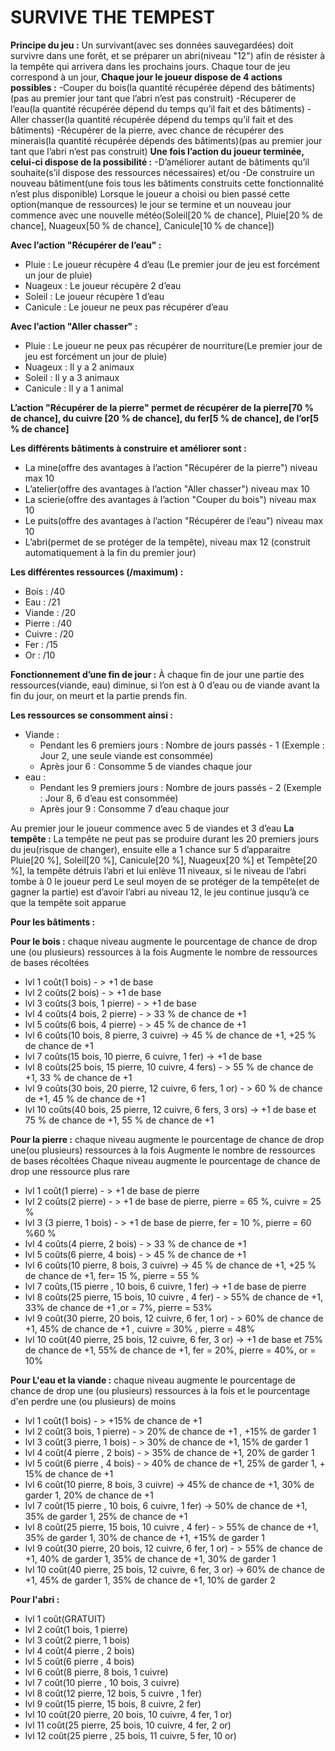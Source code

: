 SURVIVE THE TEMPEST
===================
**Principe du jeu :** Un survivant(avec ses données sauvegardées) doit survivre dans une forêt, et se préparer un abri(niveau "12") afin de résister à la tempête qui arrivera dans les
prochains jours.
Chaque tour de jeu correspond à un jour,
**Chaque jour le joueur dispose de 4 actions possibles :**
-Couper du bois(la quantité récupérée dépend des bâtiments)(pas au premier jour tant que l’abri n’est pas construit)
-Récuperer de l’eau(la quantité récupérée dépend du temps qu’il fait et des bâtiments)
-Aller chasser(la quantité récupérée dépend du temps qu’il fait et des bâtiments)
-Récupérer de la pierre, avec chance de récupérer des minerais(la quantité récupérée dépends des bâtiments)(pas au premier jour tant que l’abri n’est pas construit)
**Une fois l’action du joueur terminée, celui-ci dispose de la possibilité :**
-D’améliorer autant de bâtiments qu’il souhaite(s’il dispose des ressources nécessaires)
et/ou -De construire un nouveau bâtiment(une fois tous les bâtiments construits cette fonctionnalité n’est plus disponible)
Lorsque le joueur a choisi ou bien passé cette option(manque de ressources) le jour se termine
et un nouveau jour commence avec une nouvelle météo(Soleil[20 % de chance], Pluie[20 % de chance], Nuageux[50 % de chance], Canicule[10 % de chance])

**Avec l’action "Récupérer de l’eau" :**
- Pluie : Le joueur récupère 4 d’eau (Le premier jour de jeu est forcément un jour de pluie)
- Nuageux : Le joueur récupère 2 d’eau
- Soleil : Le joueur récupère 1 d’eau
- Canicule : Le joueur ne peux pas récupérer d’eau

**Avec l’action "Aller chasser" :**
- Pluie : Le joueur ne peux pas récupérer de nourriture(Le premier jour de jeu est forcément un jour de pluie)
- Nuageux : Il y a 2 animaux
- Soleil : Il y a 3 animaux
- Canicule : Il y a 1 animal

**L’action "Récupérer de la pierre" permet de récupérer de la pierre[70 % de chance], du cuivre [20 % de chance], du fer[5 % de chance], de l’or[5 % de chance]**

**Les différents bâtiments à construire et améliorer sont :**
- La mine(offre des avantages à l’action "Récupérer de la pierre") niveau max 10
- L’atelier(offre des avantages à l’action "Aller chasser") niveau max 10
- La scierie(offre des avantages à l’action "Couper du bois") niveau max 10
- Le puits(offre des avantages à l’action "Récupérer de l’eau") niveau max 10
- L’abri(permet de se protéger de la tempête), niveau max 12 (construit automatiquement à la fin du premier jour)

**Les différentes ressources (/maximum) :**
- Bois : /40
- Eau : /21
- Viande : /20
- Pierre : /40
- Cuivre : /20
- Fer : /15
- Or : /10

**Fonctionnement d’une fin de jour :**
À chaque fin de jour une partie des ressources(viande, eau) diminue, si l’on est à 0 d’eau ou de viande avant la fin du jour, on meurt et la partie prends fin.

**Les ressources se consomment ainsi :**
- Viande :
    - Pendant les 6 premiers jours : Nombre de jours passés - 1 (Exemple : Jour 2, une seule viande est consommée)
    - Après jour 6 : Consomme 5 de viandes chaque jour
- eau :
    - Pendant les 9 premiers jours : Nombre de jours passés - 2 (Exemple : Jour 8, 6 d’eau est consommée)
    - Après jour 9 : Consomme 7 d’eau chaque jour

Au premier jour le joueur commence avec 5 de viandes et 3 d’eau
**La tempête :**
La tempête ne peut pas se produire durant les 20 premiers jours du jeu(risque de changer), ensuite elle a 1 chance sur 5 d’apparaitre
Pluie[20 %], Soleil[20 %], Canicule[20 %], Nuageux[20 %] et Tempête[20 %], la tempête détruis l’abri et lui enlève 11 niveaux, si le niveau de l’abri tombe à 0 le joueur perd
Le seul moyen de se protéger de la tempête(et de gagner la partie) est d’avoir l’abri au niveau 12, le jeu continue jusqu’à ce que la tempête soit apparue

**Pour les bâtiments :**

**Pour le bois :**
chaque niveau augmente le pourcentage de chance de drop une (ou plusieurs) ressources à la fois
Augmente le nombre de ressources de bases récoltées
- lvl 1 coût(1 bois) - > +1 de base
- lvl 2 coûts(2 bois) - > +1 de base
- lvl 3 coûts(3 bois, 1 pierre) - > +1 de base
- lvl 4 coûts(4 bois, 2 pierre) - > 33 % de chance de +1
- lvl 5 coûts(6 bois, 4 pierre) - > 45 % de chance de +1
- lvl 6 coûts(10 bois, 8 pierre, 3 cuivre) -> 45 % de chance de +1, +25 % de chance de +1
- lvl 7 coûts(15 bois, 10 pierre, 6 cuivre, 1 fer) -> +1 de base
- lvl 8 coûts(25 bois, 15 pierre, 10 cuivre, 4 fers) - > 55 % de chance de +1, 33 % de chance de +1
- lvl 9 coûts(30 bois, 20 pierre, 12 cuivre, 6 fers, 1 or) - > 60 % de chance de +1, 45 % de chance de +1
- lvl 10 coûts(40 bois, 25 pierre, 12 cuivre, 6 fers, 3 ors) -> +1 de base et 75 % de chance de +1, 55 % de chance de +1

**Pour la pierre :**
chaque niveau augmente le pourcentage de chance de drop une(ou plusieurs) ressources à la fois
Augmente le nombre de ressources de bases récoltées
Chaque niveau augmente le pourcentage de chance de drop une ressource plus rare
- lvl 1 coût(1 pierre) - > +1 de base de pierre
- lvl 2 coûts(2 pierre) - > +1 de base de pierre, pierre = 65 %, cuivre = 25 %
- lvl 3  (3 pierre, 1 bois) - > +1 de base de pierre, fer = 10 %, pierre = 60 %60 %
- lvl 4 coûts(4 pierre, 2 bois) - >  33 % de chance de +1
- lvl 5 coûts(6 pierre, 4 bois) - > 45 % de chance de +1
- lvl 6 coûts(10 pierre, 8 bois, 3 cuivre) -> 45 % de chance de +1, +25 % de chance de +1, fer= 15 %, pierre = 55 %
- lvl 7 coûts,(15 pierre , 10 bois, 6 cuivre, 1 fer) -> +1 de base de pierre
- lvl 8 coûts(25 pierre, 15 bois, 10 cuivre , 4 fer) - > 55% de chance de +1, 33% de chance de +1 ,or = 7%, pierre = 53%
- lvl 9 coût(30 pierre, 20 bois, 12 cuivre, 6 fer, 1 or) - > 60% de chance de +1, 45% de chance de +1 , cuivre = 30% , pierre = 48%
- lvl 10 coût(40 pierre, 25 bois, 12 cuivre, 6 fer, 3 or) -> +1 de base et 75% de chance de +1, 55% de chance de +1, fer = 20%, pierre = 40%, or = 10%

**Pour L'eau et la viande :**
chaque niveau augmente le pourcentage de chance de drop une (ou plusieurs) ressources à la fois
et le pourcentage d'en perdre une (ou plusieurs) de moins
- lvl 1 coût(1 bois) - > +15% de chance de +1
- lvl 2 coût(3 bois, 1 pierre) - > 20% de chance de +1 , +15% de garder 1
- lvl 3 coût(3 pierre, 1 bois) - > 30% de chance de +1, 15% de garder 1
- lvl 4 coût(4 pierre , 2 bois) - > 35% de chance de +1, 20% de garder 1
- lvl 5 coût(6 pierre , 4 bois) - > 40% de chance de +1, 25% de garder 1, + 15% de chance de +1
- lvl 6 coût(10 pierre, 8 bois, 3 cuivre) -> 45% de chance de +1, 30% de garder 1, 20% de chance de +1
- lvl 7 coût(15 pierre , 10 bois, 6 cuivre, 1 fer) -> 50% de chance de +1, 35% de garder 1, 25% de chance de +1
- lvl 8 coût(25 pierre, 15 bois, 10 cuivre , 4 fer) - > 55% de chance de +1, 35% de garder 1, 30% de chance de +1, +15% de garder 1
- lvl 9 coût(30 pierre, 20 bois, 12 cuivre, 6 fer, 1 or) - > 55% de chance de +1, 40% de garder 1, 35% de chance de +1, 30% de garder 1
- lvl 10 coût(40 pierre, 25 bois, 12 cuivre, 6 fer, 3 or) -> 60% de chance de +1, 45% de garder 1, 35% de chance de +1, 10% de garder 2

**Pour l'abri :**
- lvl 1 coût(GRATUIT)
- lvl 2 coût(1 bois, 1 pierre)
- lvl 3 coût(2 pierre, 1 bois)
- lvl 4 coût(4 pierre , 2 bois)
- lvl 5 coût(6 pierre , 4 bois)
- lvl 6 coût(8 pierre, 8 bois, 1 cuivre)
- lvl 7 coût(10 pierre , 10 bois, 3 cuivre)
- lvl 8 coût(12 pierre, 12 bois, 5 cuivre , 1 fer)
- lvl 9 coût(15 pierre, 15 bois, 8 cuivre, 2 fer)
- lvl 10 coût(20 pierre, 20 bois, 10 cuivre, 4 fer, 1 or)
- lvl 11 coût(25 pierre, 25 bois, 10 cuivre, 4 fer, 2 or)
- lvl 12 coût(25 pierre , 25 bois, 11 cuivre, 5 fer, 10 or)
